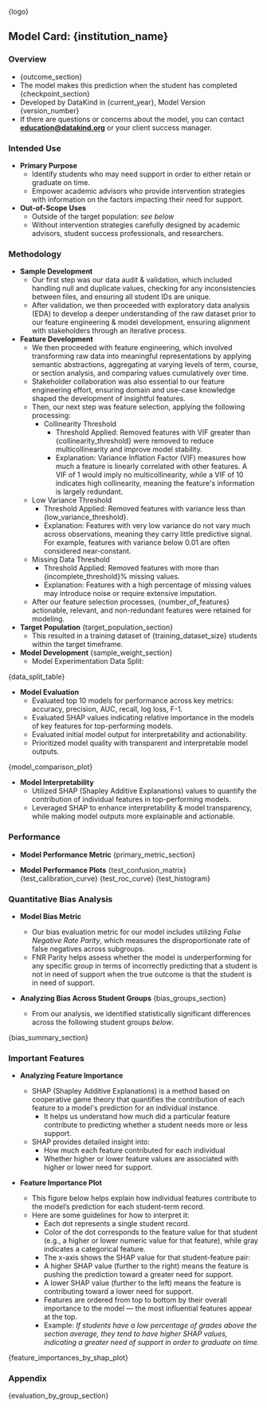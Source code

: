 
{logo}

## Model Card: {institution_name}

### Overview
- {outcome_section}
- The model makes this prediction when the student has completed {checkpoint_section}
- Developed by DataKind in {current_year}, Model Version {version_number}
- If there are questions or concerns about the model, you can contact **education@datakind.org** or your client success manager.

### Intended Use
- **Primary Purpose**
    - Identify students who may need support in order to either retain or graduate on time. 
    - Empower academic advisors who provide intervention strategies with information on the factors impacting their need for support.
- **Out-of-Scope Uses**
    - Outside of the target population: _see below_
    - Without intervention strategies carefully designed by academic advisors, student success professionals, and researchers. 

### Methodology
- **Sample Development**
    - Our first step was our data audit & validation, which included handling null and duplicate values, checking for any inconsistencies between files, and ensuring all student IDs are unique.
    - After validation, we then proceeded with exploratory data analysis (EDA) to develop a deeper understanding of the raw dataset prior to our feature engineering & model development, ensuring alignment with stakeholders through an iterative process.
- **Feature Development**
    - We then proceeded with feature engineering, which involved transforming raw data into meaningful representations by applying semantic abstractions, aggregating at varying levels of term, course, or section analysis, and comparing values cumulatively over time.
    - Stakeholder collaboration was also essential to our feature engineering effort, ensuring domain and use-case knowledge shaped the development of insightful features.
    - Then, our next step was feature selection, applying the following processing:
        - Collinearity Threshold
            - Threshold Applied: Removed features with VIF greater than {collinearity_threshold} were removed to reduce multicollinearity and improve model stability.
            - Explanation: Variance Inflation Factor (VIF) measures how much a feature is linearly correlated with other features. A VIF of 1 would imply no multicollinearity, while a VIF of 10 indicates high collinearity, meaning the feature's information is largely redundant.
    - Low Variance Threshold
        - Threshold Applied: Removed features with variance less than {low_variance_threshold}.
        - Explanation: Features with very low variance do not vary much across observations, meaning they carry little predictive signal. For example, features with variance below 0.01 are often considered near-constant.
    - Missing Data Threshold
        - Threshold Applied: Removed features with more than {incomplete_threshold}% missing values.
        - Explanation: Features with a high percentage of missing values may introduce noise or require extensive imputation.
    - After our feature selection processes, {number_of_features} actionable, relevant, and non-redundant features were retained for modeling.
- **Target Population**
{target_population_section}
    - This resulted in a training dataset of {training_dataset_size} students within the target timeframe.
- **Model Development**
{sample_weight_section}
    - Model Experimentation Data Split:

{data_split_table}

- **Model Evaluation**
    - Evaluated top 10 models for performance across key metrics: accuracy, precision, AUC, recall, log loss, F-1.
    - Evaluated SHAP values indicating relative importance in the models of key features for top-performing models.
    - Evaluated initial model output for interpretability and actionability.
    - Prioritized model quality with transparent and interpretable model outputs.

{model_comparison_plot}

- **Model Interpretability** 
    - Utilized SHAP (Shapley Additive Explanations) values to quantify the contribution of individual features in top-performing models.
    - Leveraged SHAP to enhance interpretability & model transparency, while making model outputs more explainable and actionable.

### Performance
- **Model Performance Metric**
{primary_metric_section}

- **Model Performance Plots**
{test_confusion_matrix}
{test_calibration_curve}
{test_roc_curve}
{test_histogram}

### Quantitative Bias Analysis
- **Model Bias Metric**
    - Our bias evaluation metric for our model includes utilizing _False Negative Rate Parity_, which measures the disproportionate rate of false negatives across subgroups. 
    - FNR Parity helps assess whether the model is underperforming for any specific group in terms of incorrectly predicting that a student is not in need of support when the true outcome is that the student is in need of support.

- **Analyzing Bias Across Student Groups**
{bias_groups_section}
    - From our analysis, we identified statistically significant differences across the following student groups _below_.

{bias_summary_section}

### Important Features
- **Analyzing Feature Importance**
    - SHAP (Shapley Additive Explanations) is a method based on cooperative game theory that quantifies the contribution of each feature to a model's prediction for an individual instance.
        - It helps us understand how much did a particular feature contribute to predicting whether a student needs more or less support.
    - SHAP provides detailed insight into:
        - How much each feature contributed for each individual
        - Whether higher or lower feature values are associated with higher or lower need for support.

- **Feature Importance Plot**
    - This figure below helps explain how individual features contribute to the model’s prediction for each student-term record. 
    - Here are some guidelines for how to interpret it:
        - Each dot represents a single student record.
        - Color of the dot corresponds to the feature value for that student (e.g., a higher or lower numeric value for that feature), while gray indicates a categorical feature.
        - The x-axis shows the SHAP value for that student-feature pair:
        - A higher SHAP value (further to the right) means the feature is pushing the prediction toward a greater need for support.
        - A lower SHAP value (further to the left) means the feature is contributing toward a lower need for support.
        - Features are ordered from top to bottom by their overall importance to the model — the most influential features appear at the top.
        - Example: _If students have a low percentage of grades above the section average, they tend to have higher SHAP values, indicating a greater need of support in order to graduate on time._

{feature_importances_by_shap_plot}

### Appendix

{evaluation_by_group_section}